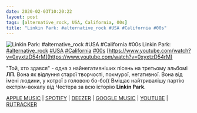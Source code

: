 ```yaml
---
date: 2020-02-03T10:20:22
layout: post
tags: [alternative_rock, USA, California, 00s]
title: "Linkin Park: #alternative_rock #USA #California #00s"
---
```

![Linkin Park: #alternative_rock #USA #California #00s](https://i.ytimg.com/vi/0xyxtzD54rM/hqdefault.jpg)
Linkin Park: [#alternative_rock](/tags/#alternative_rock) [#USA](/tags/#USA) [#California](/tags/#California) [#00s](/tags/#00s) [https://www.youtube.com/watch?v=0xyxtzD54rM](https://www.youtube.com/watch?v=0xyxtzD54rM)

&quot;Той, хто здався&quot; - одна з найнегативніших пісень на третьому альбомі **ЛП**. Вона як відлуння старої творчості, похмурої, негативної. Вона від імені людини, у котрої з головою бо-бо(( Вміщає найтривалішу партію екстрім-вокалу від Честера за всю історію **Linkin Park**.

[APPLE MUSIC](https://music.apple.com/ru/album/given-up-ep/274567011) \| [SPOTIFY](https://open.spotify.com/album/72unDeCzOJ7Ho2fICTX8Kz) \| [DEEZER](https://www.deezer.com/album/94968?utm_source=deezer&amp;utm_content=album-94968&amp;utm_term=1601611822_1580717795&amp;utm_medium=web) \| [GOOGLE MUSIC](https://play.google.com/music/m/Bsqgtffrgueeiwvoqo3nnf5kf4e?t=Given_Up_-_Linkin_Park) \| [YOUTUBE](https://www.youtube.com/playlist?list=OLAK5uy_lvy-dvWjyT3J9mL2yOgF52IkcZ2z3OySk) \| [RUTRACKER](https://rutracker.org/forum/viewtopic.php?t=3557124)